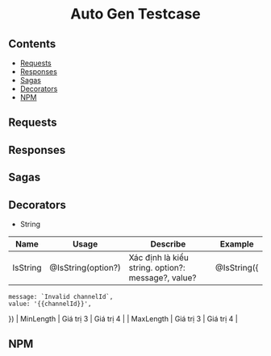 <div align="center">
<h1>Auto Gen Testcase</h1>
</div>

## Contents

- [Requests](#requests)
- [Responses](#responses)
- [Sagas](#sagas)
- [Decorators](#decorators)
- [NPM](#npm)

## Requests





## Responses












## Sagas









## Decorators

- String

| Name  | Usage | Describe  | Example
|--------|--------|--------|--------|
| IsString | @IsString(option?) | Xác định là kiểu string. option?: message?, value?|   @IsString({
    message: `Invalid channelId`,
    value: '{{channelId}}',
  })
| MinLength | Giá trị 3 | Giá trị 4 |
| MaxLength | Giá trị 3 | Giá trị 4 |








## NPM
